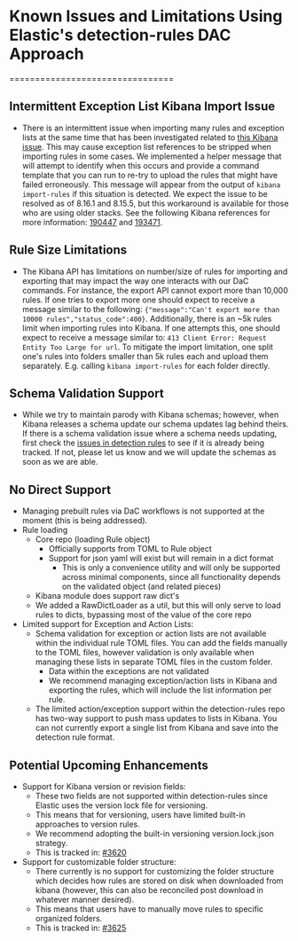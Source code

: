 # Known Issues and Limitations Using Elastic's detection-rules DAC Approach
================================

## Intermittent Exception List Kibana Import Issue

- There is an intermittent issue when importing many rules and exception lists at the same time that has been investigated related to [this Kibana issue](https://github.com/elastic/kibana/issues/143864). This may cause exception list references to be stripped when importing rules in some cases. We implemented a helper message that will attempt to identify when this occurs and provide a command template that you can run to re-try to upload the rules that might have failed erroneously. This message will appear from the output of `kibana import-rules` if this situation is detected. We expect the issue to be resolved as of 8.16.1 and 8.15.5, but this workaround is available for those who are using older stacks. See the following Kibana references for more information: [190447](https://github.com/elastic/kibana/pull/190447) and [193471](https://github.com/elastic/kibana/pull/193471).

## Rule Size Limitations

- The Kibana API has limitations on number/size of rules for importing and exporting that may impact the way one interacts with our DaC commands. For instance, the export API cannot export more than 10,000 rules. If one tries to export more one should expect to receive a message similar to the following: `{"message":"Can't export more than 10000 rules","status_code":400}`. Additionally, there is an ~5k rules limit when importing rules into Kibana. If one attempts this, one should expect to receive a message similar to: `413 Client Error: Request Entity Too Large for url`. To mitigate the import limitation, one split one's rules into folders smaller than 5k rules each and upload them separately. E.g. calling `kibana import-rules` for each folder directly.  

## Schema Validation Support

- While we try to maintain parody with Kibana schemas; however, when Kibana releases a schema update our schema updates lag behind theirs. If there is a schema validation issue where a schema needs updating, first check the [issues in detection rules](https://github.com/elastic/detection-rules/issues) to see if it is already being tracked. If not, please let us know and we will update the schemas as soon as we are able.

## No Direct Support

- Managing prebuilt rules via DaC workflows is not supported at the moment (this is being addressed).
- Rule loading
  - Core repo (loading Rule object)
    - Officially supports from  TOML to Rule object
    - Support for json yaml will exist but will remain in a dict format
      - This is only a convenience utility and will only be supported across minimal components, since all functionality depends on the validated object (and related pieces)
  - Kibana module does support raw dict's
  - We added a RawDictLoader as a util, but this will only serve to load rules to dicts, bypassing most of the value of the core repo
- Limited support for Exception and Action Lists:
  - Schema validation for exception or action lists are not available within the individual rule TOML files. You can add the fields manually to the TOML files, however validation is only available when managing these lists in separate TOML files in the custom folder. 
    - Data within the exceptions are not validated 
    - We recommend managing exception/action lists in Kibana and exporting the rules, which will include the list information per rule. 
  - The limited action/exception support within the detection-rules repo has two-way support to push mass updates to lists in Kibana. You can not currently export a single list from Kibana and save into the detection rule format.

## Potential Upcoming Enhancements

- Support for Kibana version or revision fields:
  - These two fields are not supported within detection-rules since Elastic uses the version lock file for versioning.
  - This means that for versioning, users have limited built-in approaches to version rules.
  - We recommend adopting the built-in versioning version.lock.json strategy.
  - This is tracked in: [#3620](https://github.com/elastic/detection-rules/issues/3620)
- Support for customizable folder structure:
  - There currently is no support for customizing the folder structure which decides how rules are stored on disk when downloaded from kibana (however, this can also be reconciled post download in whatever manner desired).
  - This means that users have to manually move rules to specific organized folders.
  - This is tracked in: [#3625](https://github.com/elastic/detection-rules/issues/3625)